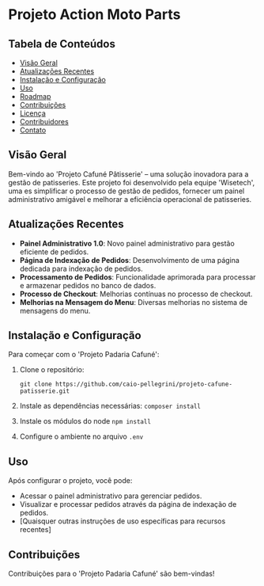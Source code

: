 # Projeto Action Moto Parts

## Tabela de Conteúdos
- [Visão Geral](#visão-geral)
- [Atualizações Recentes](#atualizações-recentes)
- [Instalação e Configuração](#instalação-e-configuração)
- [Uso](#uso)
- [Roadmap](#roadmap)
- [Contribuições](#contribuições)
- [Licença](#licença)
- [Contribuidores](#contribuidores)
- [Contato](#contato)

## Visão Geral
Bem-vindo ao 'Projeto Cafuné Pâtisserie' – uma solução inovadora para a gestão de patisseries. Este projeto foi desenvolvido pela equipe 'Wisetech', uma es simplificar o processo de gestão de pedidos, fornecer um painel administrativo amigável e melhorar a eficiência operacional de patisseries.

## Atualizações Recentes
- **Painel Administrativo 1.0**: Novo painel administrativo para gestão eficiente de pedidos.
- **Página de Indexação de Pedidos**: Desenvolvimento de uma página dedicada para indexação de pedidos.
- **Processamento de Pedidos**: Funcionalidade aprimorada para processar e armazenar pedidos no banco de dados.
- **Processo de Checkout**: Melhorias contínuas no processo de checkout.
- **Melhorias na Mensagem do Menu**: Diversas melhorias no sistema de mensagens do menu.

## Instalação e Configuração
Para começar com o 'Projeto Padaria Cafuné':
1. Clone o repositório:

   ``` git clone https://github.com/caio-pellegrini/projeto-cafune-patisserie.git ```
2. Instale as dependências necessárias:
   ``` composer install ```
3. Instale os módulos do node
   ``` npm install ```
4. Configure o ambiente no arquivo ``` .env ```

   
## Uso
Após configurar o projeto, você pode:
- Acessar o painel administrativo para gerenciar pedidos.
- Visualizar e processar pedidos através da página de indexação de pedidos.
- [Quaisquer outras instruções de uso específicas para recursos recentes]

## Contribuições
Contribuições para o 'Projeto Padaria Cafuné' são bem-vindas!
